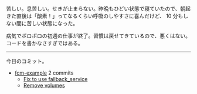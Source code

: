 苦しい。息苦しい。せきが止まらない。昨晩もひどい状態で寝ていたので、朝起きた直後は「酸素！」ってなるくらい呼吸のしやすさに喜んだけど、 10 分もしない間に苦しい状態になった。

病気でボロボロの初週の仕事が終了。習慣は戻せてきているので、悪くはない。コードを書かなさすぎではある。

---

今日のコミット。

- [fcm-example](https://github.com/bouzuya/fcm-example) 2 commits
  - [Fix to use fallback_service](https://github.com/bouzuya/fcm-example/commit/f18b03f2e8d18f1f75b342fcd2ab3d26a9313dd9)
  - [Remove volumes](https://github.com/bouzuya/fcm-example/commit/063d1b87e94cf6ac2206c48e428a162805334b4a)

